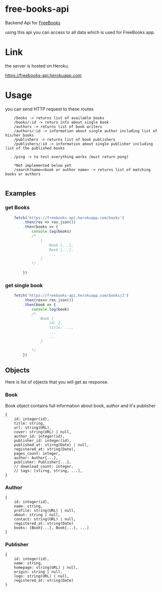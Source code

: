 # free-books-api
Backend Api for [FreeBooks](https://freebooks.vercel.app)

using this api you can access to all data which is used for FreeBooks app.

# Link
the server is hosted on Heroku.

https://freebooks-api.herokuapp.com


# Usage

you can send HTTP request to these routes

```
    /books -> returns list of available books
    /books/:id -> return info about single book
    /authors -> returns list of book writers
    /authors/:id -> information about single author including list of his/her books
    /publishers -> returns list of book publishers
    /publishers/:id -> information about single publisher including list of the published books

    /ping -> to test everything works (must return pong)

    *Not implemented below yet
    /search?name=<book or author name> -> returns list of matching books or authors


```

## Examples

### get Books
```js
    fetch('https://freebooks-api.herokuapp.com/books')
        .then(res => res.json())
        .then(books => {
            console.log(books)
            /*
                [
                    Book {...},
                    Book {...},
                    ...
                ]   
            */
            
        })

```

### get single book
```js
    fetch('https://freebooks-api.herokuapp.com/books/2')
        .then(res=> res.json())
        .then(book => {
            console.log(book)
            /*
                Book {
                    id: 2,
                    title: ...,
                    ...
                    ...
                }

            */
        })
```

## Objects
Here is list of objects that you will get as response.

### Book
Book object contains full information about book, author and it's publisher
```
{
    id: integer(id),
    title: string,
    url: string(URL),
    cover: string(URL) | null,
    author_id: integer(id),
    publisher_id: integer(id),
    published_at: stirng(Date) | null,
    registered_at: string(Date),
    pages_count: integer,
    author: Author{...},
    publisher: Publisher{...},
    // download_count: integer,
    // tags: [stirng, string, ...],
}
```

### Author
```
{
    id: integer(id),
    name: string,
    profile: string(URL) | null,
    about: string | null,
    contact: string(URL) | null,
    registered_at: string(Date)
    books: [Book{...}, Book{...}, ...]
}
```

### Publisher
```
{
    id: integer(id),
    name: string,
    homepage: string(URL) | null,
    origin: string | null,
    logo: string(URL) | null,
    registered_at: string(Date)
}
```